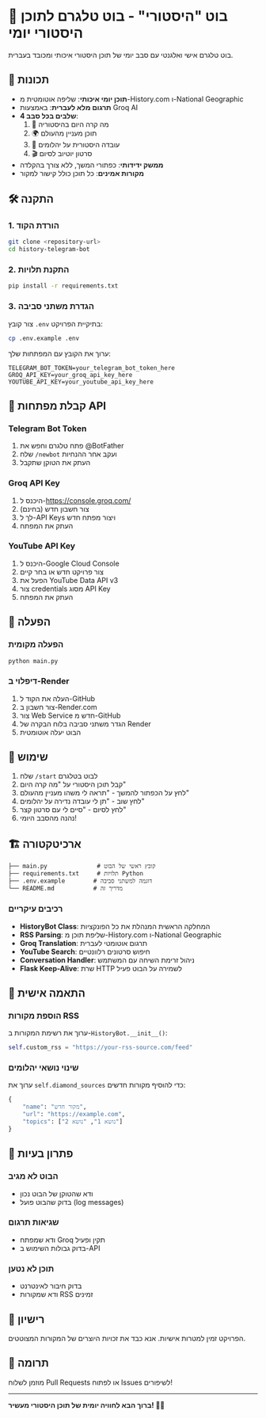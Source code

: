 # 📜 בוט "היסטורי" - בוט טלגרם לתוכן היסטורי יומי

בוט טלגרם אישי ואלגנטי עם סבב יומי של תוכן היסטורי איכותי ומכובד בעברית.

## 🎯 תכונות

- **תוכן יומי איכותי**: שליפה אוטומטית מ-History.com ו-National Geographic
- **תרגום מלא לעברית**: באמצעות Groq AI
- **4 שלבים בכל סבב**:
  1. 📅 מה קרה היום בהיסטוריה
  2. 🌍 תוכן מעניין מהעולם  
  3. 💎 עובדה היסטורית על יהלומים
  4. 🎬 סרטון יוטיוב לסיום
- **ממשק ידידותי**: כפתורי המשך, ללא צורך בהקלדה
- **מקורות אמינים**: כל תוכן כולל קישור למקור

## 🛠️ התקנה

### 1. הורדת הקוד

```bash
git clone <repository-url>
cd history-telegram-bot
```

### 2. התקנת תלויות

```bash
pip install -r requirements.txt
```

### 3. הגדרת משתני סביבה

צור קובץ `.env` בתיקיית הפרויקט:

```bash
cp .env.example .env
```

ערוך את הקובץ עם המפתחות שלך:

```env
TELEGRAM_BOT_TOKEN=your_telegram_bot_token_here
GROQ_API_KEY=your_groq_api_key_here  
YOUTUBE_API_KEY=your_youtube_api_key_here
```

## 🔑 קבלת מפתחות API

### Telegram Bot Token
1. פתח טלגרם וחפש את @BotFather
2. שלח `/newbot` ועקב אחר ההנחיות
3. העתק את הטוקן שתקבל

### Groq API Key
1. היכנס ל-https://console.groq.com/
2. צור חשבון חדש (בחינם)
3. לך ל-API Keys ויצור מפתח חדש
4. העתק את המפתח

### YouTube API Key
1. היכנס ל-Google Cloud Console
2. צור פרויקט חדש או בחר קיים
3. הפעל את YouTube Data API v3
4. צור credentials מסוג API Key
5. העתק את המפתח

## 🚀 הפעלה

### הפעלה מקומית

```bash
python main.py
```

### דיפלוי ב-Render

1. העלה את הקוד ל-GitHub
2. צור חשבון ב-Render.com
3. צור Web Service חדש מ-GitHub
4. הגדר משתני סביבה בלוח הבקרה של Render
5. הבוט יעלה אוטומטית

## 📖 שימוש

1. שלח `/start` לבוט בטלגרם
2. קבל תוכן היסטורי על "מה קרה היום"
3. לחץ על הכפתור להמשך - "תראה לי משהו מעניין מהעולם"
4. לחץ שוב - "תן לי עובדה נדירה על יהלומים" 
5. לחץ לסיום - "סיים לי עם סרטון קצר"
6. נהנה מהסבב היומי!

## 🏗️ ארכיטקטורה

```
├── main.py              # קובץ ראשי של הבוט
├── requirements.txt     # תלויות Python
├── .env.example        # דוגמה למשתני סביבה
└── README.md           # מדריך זה
```

### רכיבים עיקריים

- **HistoryBot Class**: המחלקה הראשית המנהלת את כל הפונקציות
- **RSS Parsing**: שליפת תוכן מ-History.com ו-National Geographic
- **Groq Translation**: תרגום אוטומטי לעברית
- **YouTube Search**: חיפוש סרטונים רלוונטיים
- **Conversation Handler**: ניהול זרימת השיחה עם המשתמש
- **Flask Keep-Alive**: שרת HTTP לשמירה על הבוט פעיל

## 🔧 התאמה אישית

### הוספת מקורות RSS

ערוך את רשימת המקורות ב-`HistoryBot.__init__()`:

```python
self.custom_rss = "https://your-rss-source.com/feed"
```

### שינוי נושאי יהלומים

ערוך את `self.diamond_sources` כדי להוסיף מקורות חדשים:

```python
{
    "name": "מקור חדש",
    "url": "https://example.com",
    "topics": ["נושא 1", "נושא 2"]
}
```

## 🐛 פתרון בעיות

### הבוט לא מגיב
- ודא שהטוקן של הבוט נכון
- בדוק שהבוט פועל (log messages)

### שגיאות תרגום
- ודא שמפתח Groq תקין ופעיל
- בדוק גבולות השימוש ב-API

### תוכן לא נטען
- בדוק חיבור לאינטרנט
- ודא שמקורות RSS זמינים

## 📝 רישיון

הפרויקט זמין למטרות אישיות. אנא כבד את זכויות היוצרים של המקורות המצוטטים.

## 🤝 תרומה

מוזמן לשלוח Pull Requests או לפתוח Issues לשיפורים!

---

**ברוך הבא לחוויה יומית של תוכן היסטורי מעשיר! 📜✨**
